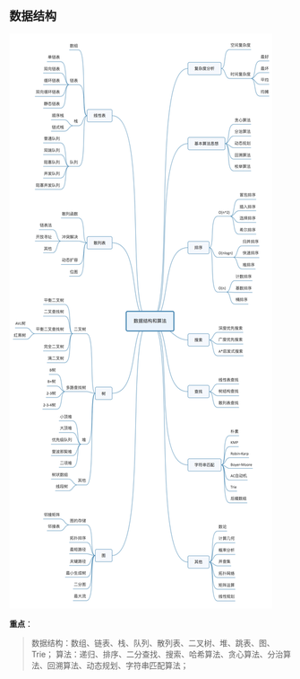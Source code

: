 ## 数据结构

![图谱](./image/data_structrue.jpg)

**重点**：
> 数据结构：数组、链表、栈、队列、散列表、二叉树、堆、跳表、图、Trie；
> 算法：递归、排序、二分查找、搜索、哈希算法、贪心算法、分治算法、回溯算法、动态规划、字符串匹配算法；

